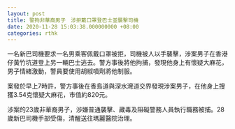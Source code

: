 ```yaml
---
layout: post
title: 警拘非華裔男子　涉拒戴口罩登巴士並襲擊司機
date: 2020-11-28 15:03:38.000000000 +08:00
categories: rthk
---
```


一名新巴司機要求一名男乘客佩戴口罩被拒，司機被人以手襲擊，涉案男子在香港仔黃竹坑道登上另一輛巴士逃去。警方事後將他拘捕，發現他身上有懷疑大麻花，男子情緒激動，警員要使用胡椒噴劑將他制服。

案發於早上7時許，警方事後在香島道與深水灣道交界發現涉案男子，在他身上搜獲3.54克懷疑大麻花，市值約820元。

涉案的23歲非華裔男子，涉嫌普通襲擊、藏毒及阻礙警務人員執行職務被捕。28歲新巴司機手部受傷，清醒送往瑪麗醫院治理。
